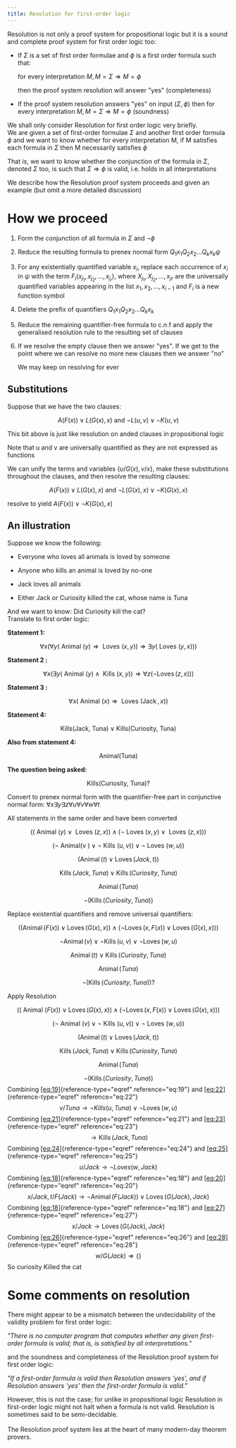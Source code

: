 ```yaml
---
title: Resolution for first-order logic
---
```


Resolution is not only a proof system for propositional logic but it is
a sound and complete proof system for first order logic too:

- If $\Sigma$ is a set of first order formulae and $\phi$ is a first
  order formula such that:

  for every interpretation $M , M = \Sigma \Rightarrow M = \phi$

  then the proof system resolution will answer "yes" (completeness)

- If the proof system resolution answers "yes" on input
  $(\Sigma,\phi)$ then for every interpretation
  $M , M = \Sigma \Rightarrow M = \phi$ (soundness)

We shall only consider Resolution for first order logic very briefly.\
We are given a set of first-order formulae $\Sigma$ and another first
order formula $\phi$ and we want to know whether for every
interpretation M, if M satisfies each formula in $\Sigma$ then M
necessarily satisfies $\phi$

That is, we want to know whether the conjunction of the formula in
$\Sigma$, denoted $\Sigma$ too, is such that $\Sigma\Rightarrow\phi$ is
valid, i.e. holds in all interpretations

We describe how the Resolution proof system proceeds and given an
example (but omit a more detailed discussion)

# How we proceed

1.  Form the conjunction of all formula in $\Sigma$ and $\lnot\phi$

2.  Reduce the resulting formula to prenex normal form
    $Q _ { 1 } x _ { 1 } Q _ { 2 } x _ { 2 } \ldots Q _ { k } x _ { k } \psi$

3.  For any existentially quantified variable $x_i$, replace each
    occurrence of $x_i$ in $\psi$ with the term
    $F _ { i } \left( x _ { j _ { 1 } } , x _ { j _ { 2 } } , \dots , x _ { j _ { r } } \right)$,
    where $X _ { j _ { 1 } } , X _ { j _ { 2 } } , \ldots , x _ { j r }$
    are the universally quantified variables appearing in the list
    $x_1,x_2,...,x_{i-1}$ and $F_i$ is a new function symbol

4.  Delete the prefix of quantifiers $Q_1x_1Q_2x_2...Q_kx_k$

5.  Reduce the remaining quantifier-free formula to c.n.f and apply the
    generalised resolution rule to the resulting set of clauses

6.  If we resolve the empty clause then we answer \"yes\". If we get to
    the point where we can resolve no more new clauses then we answer
    "no"

    We may keep on resolving for ever

## Substitutions

Suppose that we have the two clauses:

$$
A ( F ( x ) ) \vee L ( G ( x ) , x ) \text { and } \neg L ( u , v ) \vee \neg K ( u , v )
$$

This bit above is just like resolution on anded clauses in propositional
logic

Note that u and v are universally quantified as they are not expressed
as functions

We can unify the terms and variables $\{ u / G ( x ) , v / x \}$, make
these substitutions throughout the clauses, and then resolve the
resulting clauses:

$$
A ( F ( x ) ) \vee L ( G ( x ) , x ) \text { and } \neg L ( G ( x ) , x ) \vee \neg K ( G ( x ) , x )
$$

resolve to yield $A ( F ( x ) ) \vee \neg K ( G ( x ) , x )$

## An illustration

Suppose we know the following:

- Everyone who loves all animals is loved by someone

- Anyone who kills an animal is loved by no-one

- Jack loves all animals

- Either Jack or Curiosity killed the cat, whose name is Tuna

And we want to know: Did Curiosity kill the cat?\
Translate to first order logic:

**Statement 1:**

$$
\forall x ( \forall y ( \text { Animal } ( y ) \Rightarrow \text { Loves } ( x , y ) ) \Rightarrow \exists y ( \text { Loves } ( y , x ) ) )
$$

**Statement 2 :**

$$
\forall x ( \exists y ( \text { Animal } ( y ) \wedge \text { Kills } ( x , y ) ) \Rightarrow \forall z ( \neg \operatorname { Loves } ( z , x ) ) )
$$

**Statement 3 :**

$$
\forall x ( \text { Animal } ( x ) \Rightarrow \text { Loves } ( \operatorname { Jack } , x ) )
$$

**Statement 4:**

$$
\text{Kills(Jack, Tuna)} \lor \text{Kills(Curiosity, Tuna)}
$$

**Also from statement 4:**

$$
\text{Animal(Tuna)}
$$

**The question being asked:**

$$
\text{Kills(Curiosity, Tuna)}?
$$

Convert to prenex normal form with the quantifier-free part in
conjunctive normal form:
$\forall x \exists y \exists z \forall u \forall v \forall w \forall t$

All statements in the same order and have been converted

$$
( ( \text { Animal } ( y ) \vee \text { Loves } ( z , x ) ) \wedge ( \neg \text { Loves } ( x , y ) \vee \text { Loves } ( z , x ) ) )
$$

$$
( \neg \text { Animal(v } ) \vee \neg \text { Kills } ( u , v ) ) \vee \neg \text { Loves } ( w , u ) )
$$

$$
(\operatorname{Animal}(t)\lor \operatorname{Loves}(Jack,t))
$$

$$
\operatorname{Kills}(Jack, Tuna)\lor \operatorname{Kills}(Curiosity, Tuna)
$$

$$
\operatorname{Animal}(Tuna)
$$

$$
\lnot(\operatorname{Kills}(Curiosity, Tuna))
$$

Replace existential quantifiers and remove universal quantifiers:

$$
((\operatorname{Animal}(F(x))\lor \operatorname{Loves}(G(x),x)) \land (\lnot \operatorname{Loves}(x,F(x)) \lor \operatorname{Loves}(G(x),x)) )
$$

$$
\lnot \operatorname{Animal}(v)\lor \lnot \operatorname{Kills}(u,v) \lor \lnot \operatorname{Loves}(w,u)
$$

$$
\operatorname{Animal}(t)\lor \operatorname{Kills}(Curiosity, Tuna)
$$

$$
\operatorname{Animal}(Tuna)
$$

$$
\lnot(\operatorname{Kills}(Curiosity, Tuna))?
$$

Apply Resolution

$$
( ( \text { Animal } ( F ( x ) ) \vee \operatorname { Loves } ( G ( x ) , x ) ) \wedge ( \neg \operatorname { Loves } ( x , F ( x ) ) \vee \operatorname { Loves } ( G ( x ) , x ) ) )
$$

$$
( \neg \text { Animal } ( v ) \vee \neg \text { Kills } ( u , v ) ) \vee \neg \text { Loves } ( w , u ) )
$$

$$
(\operatorname{Animal}(t)\lor \operatorname{Loves}(Jack,t))
$$

$$
\operatorname{Kills}(Jack,Tuna)\lor \operatorname{Kills}(Curiosity, Tuna)
$$

$$
\operatorname{Animal}(Tuna)
$$

$$\label{eq:23}\lnot(\operatorname{Kills}(Curiosity, Tuna))$$ Combining
[\[eq:19\]](#eq:19){reference-type="eqref" reference="eq:19"} and
[\[eq:22\]](#eq:22){reference-type="eqref" reference="eq:22"}
$$\label{eq:24}v / Tuna \rightarrow \lnot Kills(u, Tuna)\lor \lnot \operatorname{Loves}(w,u)$$
Combining [\[eq:21\]](#eq:21){reference-type="eqref" reference="eq:21"}
and [\[eq:23\]](#eq:23){reference-type="eqref" reference="eq:23"}
$$\label{eq:25}\rightarrow \operatorname{Kills}(Jack, Tuna)$$ Combining
[\[eq:24\]](#eq:24){reference-type="eqref" reference="eq:24"} and
[\[eq:25\]](#eq:25){reference-type="eqref" reference="eq:25"}
$$\label{eq:26}u/Jack \rightarrow \lnot Loves(w,Jack)$$ Combining
[\[eq:18\]](#eq:18){reference-type="eqref" reference="eq:18"} and
[\[eq:20\]](#eq:20){reference-type="eqref" reference="eq:20"}
$$\label{eq:27}x/Jack, t/F(Jack) \rightarrow \lnot \operatorname{Animal}(F(Jack)) \lor \operatorname{Loves}(G(Jack),Jack)$$
Combining [\[eq:18\]](#eq:18){reference-type="eqref" reference="eq:18"}
and [\[eq:27\]](#eq:27){reference-type="eqref" reference="eq:27"}
$$\label{eq:28}x/Jack\rightarrow \operatorname{Loves}(G(Jack),Jack)$$
Combining [\[eq:26\]](#eq:26){reference-type="eqref" reference="eq:26"}
and [\[eq:28\]](#eq:28){reference-type="eqref" reference="eq:28"}
$$\label{eq:29}w/G(Jack)\Rightarrow \{\}$$ So curiosity Killed the cat

# Some comments on resolution

There might appear to be a mismatch between the undecidability of the
validity problem for first order logic:

_"There is no computer program that computes whether any given
first-order formula is valid; that is, is satisfied by all
interpretations."_

and the soundness and completeness of the Resolution proof system for
first order logic:

_"If a first-order formula is valid then Resolution answers 'yes', and
if Resolution answers 'yes' then the first-order formula is valid."_

However, this is not the case; for unlike in propositional logic
Resolution in first-order logic might not halt when a formula is not
valid. Resolution is sometimes said to be semi-decidable.\
\
The Resolution proof system lies at the heart of many modern-day theorem
provers.
